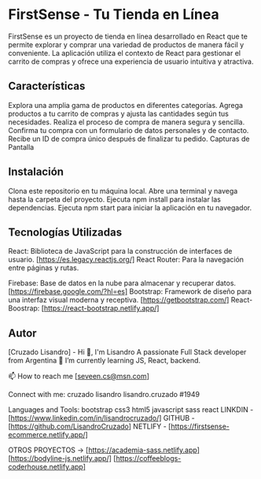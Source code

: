 # FirstSense - Tu Tienda en Línea
FirstSense es un proyecto de tienda en línea desarrollado en React que te permite explorar y comprar una variedad de productos de manera fácil y conveniente. La aplicación utiliza el contexto de React para gestionar el carrito de compras y ofrece una experiencia de usuario intuitiva y atractiva.

## Características
Explora una amplia gama de productos en diferentes categorías.
Agrega productos a tu carrito de compras y ajusta las cantidades según tus necesidades.
Realiza el proceso de compra de manera segura y sencilla.
Confirma tu compra con un formulario de datos personales y de contacto.
Recibe un ID de compra único después de finalizar tu pedido.
Capturas de Pantalla


## Instalación
Clona este repositorio en tu máquina local.
Abre una terminal y navega hasta la carpeta del proyecto.
Ejecuta npm install para instalar las dependencias.
Ejecuta npm start para iniciar la aplicación en tu navegador.
## Tecnologías Utilizadas
React: Biblioteca de JavaScript para la construcción de interfaces de usuario.
[https://es.legacy.reactjs.org/]
React Router: Para la navegación entre páginas y rutas.

Firebase: Base de datos en la nube para almacenar y recuperar datos.
[https://firebase.google.com/?hl=es]
Bootstrap: Framework de diseño para una interfaz visual moderna y receptiva.
[https://getbootstrap.com/]
React-Boostrap:
[https://react-bootstrap.netlify.app/]

## Autor
[Cruzado Lisandro] -
Hi 👋, I'm Lisandro
A passionate Full Stack developer from Argentina
🌱 I’m currently learning JS, React, backend.

📫 How to reach me [seveen.cs@msn.com]

Connect with me:
cruzado lisandro lisandro.cruzado #1949

Languages and Tools:
bootstrap css3 html5 javascript sass react
LINKDIN - [https://www.linkedin.com/in/lisandrocruzado/]
GITHUB - [https://github.com/LisandroCruzado]
NETLIFY - [https://firstsense-ecommerce.netlify.app/]

OTROS PROYECTOS ->
[https://academia-sass.netlify.app]
[https://bodyline-js.netlify.app/]
[https://coffeeblogs-coderhouse.netlify.app]